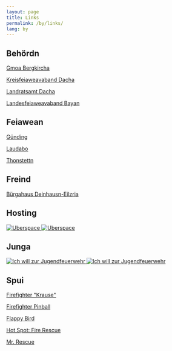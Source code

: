 ```yaml
---
layout: page
title: Links
permalink: /by/links/
lang: by
---
```


## Behördn

[Gmoa Bergkircha](http://www.bergkirchen.de/)

[Kreisfeiaweavaband Dacha](http://kfv-dachau.de/)

[Landratsamt Dacha](http://www.landratsamt-dachau.de/)

[Landesfeiaweavaband Bayan](http://www.lfv-bayern.de/)

## Feiawean

[Günding](http://feuerwehr-guending.de/)

[Laudabo](http://fw-lauterbach.de/)

[Thonstettn](http://www.ff-thonstetten.de/)

## Freind

[Bürgahaus Deinhausn-Eilzria](http://www.buergerhaus-deutenhausen-eisolzried.de/)

## Hosting

<a href="https://uberspace.de/">
    <img class="lazy img-fluid" src="{% include trans.html %}" data-src="/assets/images/links/uberspace.png" alt="Uberspace">
    <noscript><img class="img-fluid" src="/assets/images/links/uberspace.png" alt="Uberspace"></noscript>
</a>

## Junga

<a href="https://www.ich-will-zur-jugendfeuerwehr.de/">
    <img class="lazy img-fluid" src="{% include trans.html %}" data-src="/assets/images/links/jugendfeuerwehr.png" alt="Ich will zur Jugendfeuerwehr">
    <noscript><img class="img-fluid" src="/assets/images/links/jugendfeuerwehr.png" alt="Ich will zur Jugendfeuerwehr"></noscript>
</a>

## Spui

[Firefighter "Krause"](http://firefighter.pixelactivity.de/)

[Firefighter Pinball](http://b10b.com/firefighterpinball/)

[Flappy Bird](https://chaping.github.io/game/flappy-bird/)

[Hot Spot: Fire Rescue](https://hotspot-boardgame.com/)

[Mr. Rescue](http://tangramgames.dk/games/mrrescue/)
